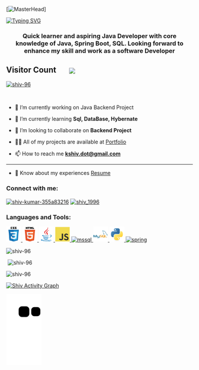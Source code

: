 [![MasterHead](https://www.wingstechsolutions.com/wp-content/uploads/2022/03/full-stack-development.gif)]

<a href="https://git.io/typing-svg"><img src="https://readme-typing-svg.herokuapp.com?font=Fira+Code&size=40&pause=1000&center=true&vCenter=true&width=935&height=100&lines=Hello👋,+I'm+Shiv+Kumar..!;+Java-Backend+Developer..." alt="Typing SVG" /></a>

<h3 align="center">Quick learner and aspiring Java Developer with core knowledge of Java, Spring Boot, SQL. Looking forward to enhance my skill and work as a software Developer</h3>

<h2 align="left">Visitor Count &nbsp &nbsp &nbsp <img align="center" src="https://profile-counter.glitch.me/Shiv-96/count.svg"/></h2>

<p align="left"> <a href="https://github.com/ryo-ma/github-profile-trophy"><img src="https://github-profile-trophy.vercel.app/?username=shiv-96&layout=compact&theme=algolia" alt="shiv-96" /></a> </p>

<p align="left"> <a href="https://twitter.com/" target="blank"><img src="https://img.shields.io/twitter/follow/?logo=twitter&style=for-the-badge" alt="" /></a> </p>

- 🔭 I’m currently working on Java Backend Project

- 🌱 I’m currently learning **Sql, DataBase, Hybernate**

- 👯 I’m looking to collaborate on **Backend Project**

- 👨‍💻 All of my projects are available at [Portfolio](https://shiv-96.github.io/)

- 📫 How to reach me **kshiv.dot@gmail.com**

<hr>

- 📄 Know about my experiences [Resume](https://drive.google.com/file/d/1MYNd24ohnsN8qGSlVuPpJP1EYnzP6D1W/view?usp=sharing)

<h3 align="left">Connect with me:</h3>
<p align="left">
<a href="https://linkedin.com/in/shiv-kumar-355a83216" target="blank"><img align="center" src="https://raw.githubusercontent.com/rahuldkjain/github-profile-readme-generator/master/src/images/icons/Social/linked-in-alt.svg" alt="shiv-kumar-355a83216" height="30" width="40" /></a>
<a href="https://www.leetcode.com/shiv_1996" target="blank"><img align="center" src="https://raw.githubusercontent.com/rahuldkjain/github-profile-readme-generator/master/src/images/icons/Social/leet-code.svg" alt="shiv_1996" height="30" width="40" /></a>
</p>

<h3 align="left">Languages and Tools:</h3>
<p align="left"> <a href="https://www.w3schools.com/css/" target="_blank" rel="noreferrer"> <img src="https://raw.githubusercontent.com/devicons/devicon/master/icons/css3/css3-original-wordmark.svg" alt="css3" width="40" height="40"/> </a> <a href="https://www.w3.org/html/" target="_blank" rel="noreferrer"> <img src="https://raw.githubusercontent.com/devicons/devicon/master/icons/html5/html5-original-wordmark.svg" alt="html5" width="40" height="40"/> </a> <a href="https://www.java.com" target="_blank" rel="noreferrer"> <img src="https://raw.githubusercontent.com/devicons/devicon/master/icons/java/java-original.svg" alt="java" width="40" height="40"/> </a> <a href="https://developer.mozilla.org/en-US/docs/Web/JavaScript" target="_blank" rel="noreferrer"> <img src="https://raw.githubusercontent.com/devicons/devicon/master/icons/javascript/javascript-original.svg" alt="javascript" width="40" height="40"/> </a> <a href="https://www.microsoft.com/en-us/sql-server" target="_blank" rel="noreferrer"> <img src="https://www.svgrepo.com/show/303229/microsoft-sql-server-logo.svg" alt="mssql" width="40" height="40"/> </a> <a href="https://www.mysql.com/" target="_blank" rel="noreferrer"> <img src="https://raw.githubusercontent.com/devicons/devicon/master/icons/mysql/mysql-original-wordmark.svg" alt="mysql" width="40" height="40"/> </a> <a href="https://www.python.org" target="_blank" rel="noreferrer"> <img src="https://raw.githubusercontent.com/devicons/devicon/master/icons/python/python-original.svg" alt="python" width="40" height="40"/> </a> <a href="https://spring.io/" target="_blank" rel="noreferrer"> <img src="https://www.vectorlogo.zone/logos/springio/springio-icon.svg" alt="spring" width="40" height="40"/> </a> </p>

<p><img src="https://github-readme-stats.vercel.app/api/top-langs?username=shiv-96&show_icons=true&locale=en&theme=dark" alt="shiv-96" /></p>

<p>&nbsp;<img src="https://github-readme-stats.vercel.app/api?username=shiv-96&show_icons=true&locale=en&theme=dark" alt="shiv-96" /></p>

<p><img src="https://github-readme-streak-stats.herokuapp.com/?user=shiv-96&theme=dark" alt="shiv-96" /></p>

<a href="https://github.com/shiv-96"><img alt="Shiv Activity Graph" src="https://activity-graph.herokuapp.com/graph?username=Shiv-96&custom_title=Shiv's%20Contribution%20Graph&theme=react-dark" /></a>

![snake gif](https://github.com/shiv-96/shiv-96/blob/output/github-contribution-grid-snake.svg)

